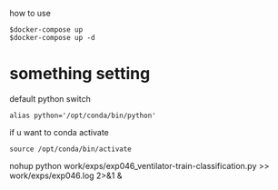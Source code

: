 how to use
```
$docker-compose up
$docker-compose up -d
```

# something setting
default python switch
```
alias python='/opt/conda/bin/python'
```

if u want to conda activate
```
source /opt/conda/bin/activate
```

nohup python work/exps/exp046_ventilator-train-classification.py >> work/exps/exp046.log 2>&1 &